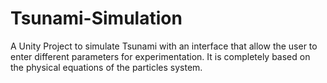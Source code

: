# Tsunami-Simulation
A Unity Project to simulate Tsunami with an interface that allow the user to enter different parameters for experimentation. It is completely based on the physical equations of the particles system.
